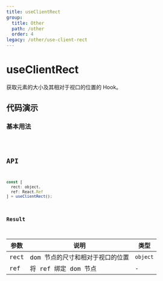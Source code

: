 ```yaml
---
title: useClientRect
group:
  title: Other
  path: /other
  order: 4
legacy: /other/use-client-rect
---
```


# useClientRect

获取元素的大小及其相对于视口的位置的 Hook。

## 代码演示

### 基本用法

<code src="./demo/Demo1.jsx" />

## API

```javascript
const [
  rect: object, 
  ref: React.Ref
] = useClientRect();
```

### Result

| 参数 | 说明                                         | 类型                 |
|----------|------------------------------------------|------------|
| rect  | dom 节点的尺寸和相对于视口的位置                             | `object`    |
| ref     | 将 ref 绑定 dom 节点      | -        |

